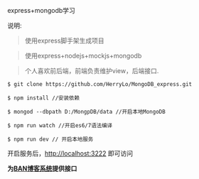 express+mongodb学习

说明:
> 使用express脚手架生成项目

> 使用express+nodejs+mockjs+mongodb

> 个人喜欢前后端，前端负责维护view，后端接口.

```
$ git clone https://github.com/HerryLo/MongoDB_express.git

$ npm install //安装依赖

$ mongod --dbpath D:/MongpDB/data //开启本地MongoDB

$ npm run watch //开启es6/7语法编译

$ npm run dev // 开启本地服务
```

开启服务后，[http://localhost:3222](http://localhost:3222) 即可访问

**为[BAN博客系统](https://github.com/HerryLo/BAM)提供接口**
